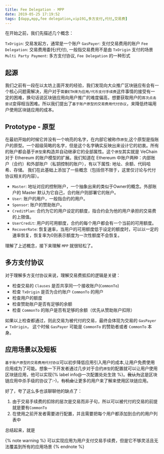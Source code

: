 ```yaml
---
title: Fee Delegation - MPP
date: 2019-05-25 17:19:52
tags: [dapp,mpp,fee delegation,vip191,多方支付,代付,交易费]
---
```


在开始之前，我们先描述几个概念：

`TxOrigin`: 交易发起方，通常是一个账户
`GasPayer`: 支付交易费用的账户
`Fee Delegation`: 交易费用委托(代付), 一般指交易费用不是由 `TxOrigin` 支付的场景
`Multi Party Payment`: 多方支付协议, `Fee Delegation` 的一种形式

## 起源

我们之前有一段在以太坊上面开发的经验，我们发现向大众推广区块链应有会有一个核心问题需解决，用户对于`需要ETH来为应用/代币支付手续费`这件事情的接受有一定的困难，换句话说区块链应用向用户推广的难度偏高，想要获取用户的`首次点击尝试`变得相当困难。所以我们提出了`基于账户原型的交易费用代付协议`，来降低终端用户使用区块链应用的成本。

<!-- more -->

## Prototype - 原型

在最初开始的时候它并没有一个响亮的名字，在内部它被称作`原型`,这个原型是指账户的原型。一个超级简略的名字，但是这个名字确实反映出来设计它的初衷。所有的账户都会基于`原型`来构造并自动继承它的全部属性。这个`原型`其实就是 VeChain 对于 Ethereum 的账户模型的扩展。我们知道在 Ethereum 中账户两种：内部账户（合约）和外部账户（私钥控制的账户），有以下属性: 地址、余额、代码哈希、存储。 我们在此基础上添加了一些概念（包括但不限于，这里仅讨论与代付协议相关的内容）。

+ `Master`: 地址对应的控制账户，一个抽象出来的类似于Owner的概念。外部账户的 Master 默认为它自己，合约账户则部署它的账户。
+ `User`: 账户的用户，一般指合约的用户。
+ `Sponsor`: 账户的赞助账户。
+ `CreditPlan`: 合约为它的用户设定的额度，指合约会为他的用户承担的交易费的上限值。
+ `UserCredit`: 用户的可用额度，合约的每个用户都会有一个当前的可用额度。
+ `RecoverRate`: 恢复速率，当用户的可用额度低于设定的额度时，可以以一定的速率恢复，恢复率为0则表示额度为一次性额度不会恢复。

理解了上述概念，接下来理解 `MPP` 就很轻松了。

## 多方支付协议

对于理解多方支付协议来说，理解交易费抵扣的逻辑是关键：

+ 检查交易的 `Clauses` 是否共享同一个接收账户(`CommonTo`)
+ 检查 `TxOrigin` 是否为合约账户 `CommonTo` 的用户
+ 检查用户的额度
+ 检查赞助账户是否有足够的余额
+ 检查 `CommonTo` 的账户是否有足够的余额（优先从赞助账户扣除）

如果以上检查都通过，则此交易为被代付的交易，最终会体现为交易的 `GasPayer ≠ TxOrigin`， 这个时候 `GasPayer` 可能是 `CommonTo` 的赞助者或者 `CommonTo` 本身。

## 应用场景以及短板

`基于账户原型的交易费用代付协议`可以初步降低应用引入用户的成本,让用户免费使用应用成为了可能。想象一下开发者通过几步对于合约`原型`的配置就可以让用户使用区块链应用，他可以实现{% label info@一次配置处处生效 %}。~~我认为~~这是区块链应用中杀手级的协议了:-)，~~有机会~~让更多的用户来了解来使用区块链应用。

好了，夸了这么多也该聊聊他的缺点了：

1. 由于交易手续费的扣除的层次是交易而非子句，所以可以被代付的交易的前提就是要有`CommonTo`
2. 在使用之前开发者需要进行配置，并且需要把每个用户都添加到合约的用户列表中

总结起来，就是

{% note warning %}
可以实现应用为用户支付交易手续费，但是它不够灵活且无法覆盖到所有的应用场景
{% endnote %}
